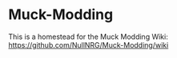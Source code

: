 # Muck-Modding
This is a homestead for the Muck Modding Wiki: https://github.com/NullNRG/Muck-Modding/wiki
